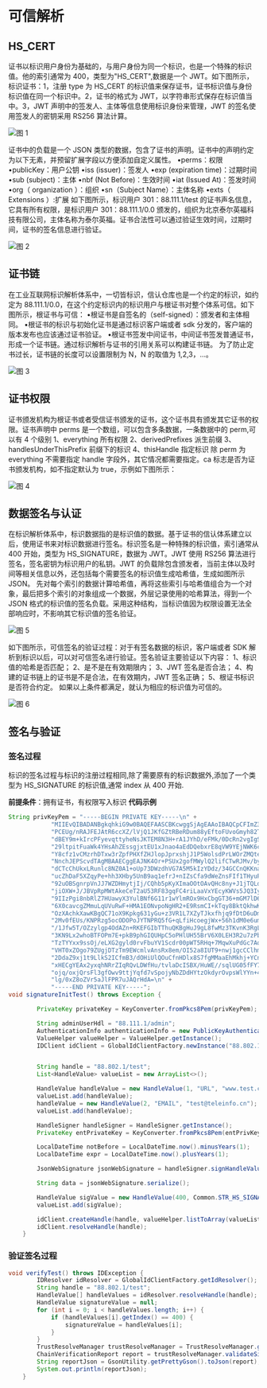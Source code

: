 # 可信解析

## HS_CERT

证书以标识用户身份为基础的，与用户身份为同一个标识，也是一个特殊的标识值。他的索引通常为 400，类型为"HS_CERT",数据是一个 JWT。如下图所示，标识证书：1，注册 type 为 HS_CERT 的标识值来保存证书，证书标识值与身份标识值在同一个标识中。2，证书的格式为 JWT，以字符串形式保存在标识值当中。3，JWT 声明中的签发人、主体等信息使用标识身份来管理，JWT 的签名使用签发人的密钥采用 RS256 算法计算。

![图 1](./images/hl-trust_cert_558961ed8de354904c8093e5839668ba0a61fc32e919c83a606b0f73497dc771.png)

证书中的负载是一个 JSON 类型的数据，包含了证书的声明。证书中的声明约定为以下无素，并预留扩展字段以方便添加自定义属性。
•perms：权限
•publicKey：用户公钥
•iss (issuer)：签发人
•exp (expiration time)：过期时间
•sub (subject)：主体
•nbf (Not Before)：生效时间
•iat (Issued At)：签发时间
•org（ organization ）：组织
•sn（Subject Name）：主体名称
•exts（ Extensions ）:扩展
如下图所示，标识用户 301：88.111.1/test 的证书声名信息，它具有所有权限，是标识用户 301：88.111.1/0.0 颁发的，组织为北京泰尔英福科技有限公司，主体名称为泰尔英福。证书合法性可以通过验证生效时间，过期时间，证书的签名信息进行验证。

![图 2](./images/hl-trust_payload_7b18c592e8556154809572840e8990866daeb28bc7ce44987fb621caffdb78ab.png)

## 证书链

在工业互联网标识解析体系中，一切皆标识，信认仓库也是一个约定的标识，如约定为 88.111.1/0.0，在这个约定标识内的标识用户与根证书对整个体系可信。如下图所示，根证书与可信：
•根证书是自签名的（self-signed）：颁发者和主体相同。
•根证书的标识与初始化证书是通过标识客户端或者 sdk 分发的，客户端的版本发布也应该通过证书验证。
•根证书签发中间证书，中间证书签发普通证书，形成一个证书链。通过标识解析与证书的引用关系可以构建证书链。
为了防止定书过长，证书链的长度可以设置限制为 N，N 的取值为 1,2,3，...。

![图 3](./images/hl-trust_cert_chain_24a1d74bbfcfe80aec4d06336165757fdab7fa19a796207df26da858d9433f3f.png)

## 证书权限

证书颁发机构为根证书或者受信证书颁发的证书，这个证书具有颁发其它证书的权限。证书声明中 perms 是一个数组，可以包含多条数据，一条数据中的 perm,可以有 4 个级别
1、everything 所有权限
2、derivedPrefixes 派生前缀
3、handlesUnderThisPrefix 前缀下的标识
4、thisHandle 指定标识
除 perm 为 everything 不需要指定 handle 字段外，其它情况都需要指定。ca 标志是否为证书颁发机构，如不指定默认为 true，示例如下图所示：

![图 4](./images/hl-trust_permission_777db9e47041e3125f3fcdc18fc4f97025a8cba6eaa8332009234003c6708ebf.png)

## 数据签名与认证

在标识解析体系中，标识数据指的是标识值的数据。基于证书的信认体系建立以后，使用证书来对标识数据进行签名。标识签名是一种特殊的标识值，索引通常从 400 开始，类型为 HS_SIGNATURE，数据为 JWT。JWT 使用 RS256 算法进行签名，签名密钥为标识用户的私钥。JWT 的负载除包含颁发者，当前主体以及时间等相关信息以外，还包括每个需要签名的标识值生成哈希值，生成如图所示 JSON。
先对每个索引的数据计算哈希值，再将这些索引与哈希值组合为一个对象，最后把多个索引的对象组成一个数据，外层记录使用的哈希算法，得到一个 JSON 格式的标识值的签名负载。采用这种结构，当标识值因为权限设置无法全部响应时，不影响其它标识值的签名验证。

![图 5](./images/hl-trust_signature_ff8622672c6f53d5db969b5aa236440dee8c6dab5a92090e22aedf7c874629de.png)

如下图所示，可信签名的验证过程：对于有签名数据的标识，客户端或者 SDK 解析到标识以后，可以对可信签名进行验证。签名验证主要验证以下内容：
1、标识值的哈希是否匹配；
2、是不是在有效期限内；
3、JWT 签名是否合法；
4、构建的证书链上的证书是不是合法，在有效期内，JWT 签名正确；
5、根证书标识是否符合约定。
如果以上条件都满足，就认为相应的标识值为可信的。

![图 6](./images/hl-trust_process_1e544048375255dc2d870f8a123ccc93d513f85acb9581505defa0f8dfbc64cf.png)

## 签名与验证

### 签名过程

标识的签名过程与标识的注册过程相同,除了需要原有的标识数据外,添加了一个类型为 HS_SIGNATURE 的标识值,通常 index 从 400 开始.

**前提条件**：拥有证书，有权限写入标识
**代码示例**

```java
String privKeyPem = "-----BEGIN PRIVATE KEY-----\n" +
            "MIIEvQIBADANBgkqhkiG9w0BAQEFAASCBKcwggSjAgEAAoIBAQCpCFImZ398hp8+mjjSighZiaUN\n" +
            "PCEUg/nRAJFEJAtR6ccXZ/lVjQ1JKfGZtRBeRDum88yEftoFUvoGmyh82TB2xqmnlnCHBc3HuPpS\n" +
            "dBEY9m+kIrcPFyevqttyheNsJKTEM8N3H+rA1JYhD/eFMk/0DcRn2vgIgSgm3Lm3IZYcw9ghqqsu\n" +
            "29ltpitFuaWk4YHsAhZEssgjxtEU1xJnao4aEdDQebxrE8qVW9YEjNWK6ce7tnoon4R/xFVgQm+C\n" +
            "Y8cfz1vCMzrhDTxw3rZpfPHXfZHJlopJprxshjJ1P5WolsdPrLWOrZMQteAwaef7D1pQwmADN37o\n" +
            "NnchJEPScvdTAgMBAAECggEAJNK4Or+PSUx2gofMWylQ2lifCTwRJMv/byWFf+euQ6D/Cz1OVvHM\n" +
            "dCTcChUkxLRunlc8NZ0A1+oUp73DWzdhVG7A5M5kIzYDdz/34GCCnQKKnaImaPYtYhqBhfhe698r\n" +
            "ucZhDaF5XZqyPe+hh3XHby5UnB9aq1efrJ+nIZsCfa9dWeZnsFIf1THyuPn6H+yfv1GH3BWtvnpN\n" +
            "92uOBSgnrpVnJJ7WZDHmytjIj/CQhb5pKyXImaOOtOAvQHc8ny+J1jTQLdWinUGm1Zsrzc9IN1zA\n" +
            "jiOXW+J/JBVpRpMWtAkeCeT2aU53RF83gqFC4riLaaVxYEcyKWVs5JQ3IyLq8QKBgQDmXtX4Ziq5\n" +
            "9IIzPgi8nbRlZ7HUawyX3YulBNf6G11r1wYlmROx9HxCbgGT36+mGM7lD6hRborArhGQ6UCX7puf\n" +
            "6X0cavcgZMmuLqUVuRwF+HMA1EONvpoNgHR2+E9RsmCI+kTqy8BktQkhwKUdL5/yh4KdQLlZneUU\n" +
            "OzXAchkXawKBgQC71oX9Kpkg631yGu+z3VR1L7XZyTJkxfhjq9fDtD6uDmGCVVyOISnm/rXzKcZZ\n" +
            "2Mv0fEUs/KNPRzg5ocODOPoJYTNPRQ5fG+qLfiHcoegjWx+56h1dM0e6um0xD7uLJTZLw4BaGLXV\n" +
            "/1Jfw5T/OZzylgp4OdAZn+RKEFGIbTThuQKBgHuJ9gL8fwMz3TKvnK3RgLE0t4erVJiIRV/cRhoo\n" +
            "3KN9Lx2whoBTFOPm7E+pkB9phGIQUHpC5oPHlUH55BrV6X0LEH3R2u7zPbh76SnKF/4Xq0yRiByW\n" +
            "TzTYYxx9ssOj/eLXG2gyld0rvFbuYV1Scdr00pWT5RHq+7MqwXuPdGc7AoGAI93oo9jYeIK+52Th\n" +
            "VHT0xZOgo79ZUgjDTzTm9EWcmlvAnsRx8em/OI52a8IUT9+nwj1gcCClhmPRBqAu1wWwKM5Yn9BN\n" +
            "2DdaZ9xj1t9LlkS2ICfmB3/dOHiUlQOuCfnHDlx8S7fgMMaaEhMkhj+YCnI/+YkAhYQUcVgAWY6Q\n" +
            "xHECgYEAx2yxqhNRrZIqRQvLDWfHu/tvlaDcISBX/HuWE//sqlUG05fFY7DI3r1Va/S5DKf6mueA\n" +
            "ojq/oxjQrsFl3gfOwv9ttjYqfd7vSpojyNbZDdHYtzOkdyrOvpsWlYYn+4ef/qdCHpthsyx4Tv8H\n" +
            "lg/0xZ8oZVr5aJlFPR7uJAQrHdA=\n" +
            "-----END PRIVATE KEY-----";
void signatureInitTest() throws Exception {

        PrivateKey privateKey = KeyConverter.fromPkcs8Pem(privKeyPem);

        String adminUserHdl = "88.111.1/admin";
        AuthenticationInfo authenticationInfo = new PublicKeyAuthenticationInfo(Util.encodeString(adminUserHdl), 300, privateKey);
        ValueHelper valueHelper = ValueHelper.getInstance();
        IDClient idClient = GlobalIdClientFactory.newInstance("88.802.1", authenticationInfo);


        String handle = "88.802.1/test";
        List<HandleValue> valueList = new ArrayList<>();

        HandleValue handleValue = new HandleValue(1, "URL", "www.test.cn");
        valueList.add(handleValue);
        handleValue = new HandleValue(2, "EMAIL", "test@teleinfo.cn");
        valueList.add(handleValue);

        HandleSigner handleSigner = HandleSigner.getInstance();
        PrivateKey entPrivateKey = KeyConverter.fromPkcs8Pem(entPrivKeyPem);

        LocalDateTime notBefore = LocalDateTime.now().minusYears(1);
        LocalDateTime expr = LocalDateTime.now().plusYears(1);

        JsonWebSignature jsonWebSignature = handleSigner.signHandleValues(handle, valueList, new ValueReference("88.802.1/88.802.1", 301), entPrivateKey, null, notBefore.toEpochSecond(ValueHelper.zoneOffsetBj), expr.toEpochSecond(ValueHelper.zoneOffsetBj));

        String data = jsonWebSignature.serialize();

        HandleValue sigValue = new HandleValue(400, Common.STR_HS_SIGNATURE_TYPE, data);
        valueList.add(sigValue);

        idClient.createHandle(handle, valueHelper.listToArray(valueList));
        idClient.resolveHandle(handle);
    }
```

### 验证签名过程

```java
void verifyTest() throws IDException {
        IDResolver idResolver = GlobalIdClientFactory.getIdResolver();
        String handle = "88.802.1/test";
        HandleValue[] handleValues = idResolver.resolveHandle(handle);
        HandleValue signatureValue = null;
        for (int i = 0; i < handleValues.length; i++) {
            if (handleValues[i].getIndex() == 400) {
                signatureValue = handleValues[i];
            }
        }
        TrustResolveManager trustResolveManager = TrustResolveManager.getInstance();
        ChainVerificationReport report = trustResolveManager.validateSignatureValue(handle, handleValues, signatureValue);
        String reportJson = GsonUtility.getPrettyGson().toJson(report);
        System.out.println(reportJson);
    }
```
